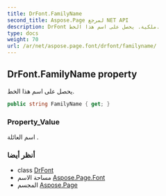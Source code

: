 ```yaml
---
title: DrFont.FamilyName
second_title: Aspose.Page لمرجع NET API
description: DrFont ملكية. يحصل على اسم هذا الخط.
type: docs
weight: 70
url: /ar/net/aspose.page.font/drfont/familyname/
---
```

## DrFont.FamilyName property

يحصل على اسم هذا الخط.

```csharp
public string FamilyName { get; }
```

### Property_Value

اسم العائلة .

### أنظر أيضا

* class [DrFont](../)
* مساحة الاسم [Aspose.Page.Font](../../drfont/)
* المجسم [Aspose.Page](../../../)


